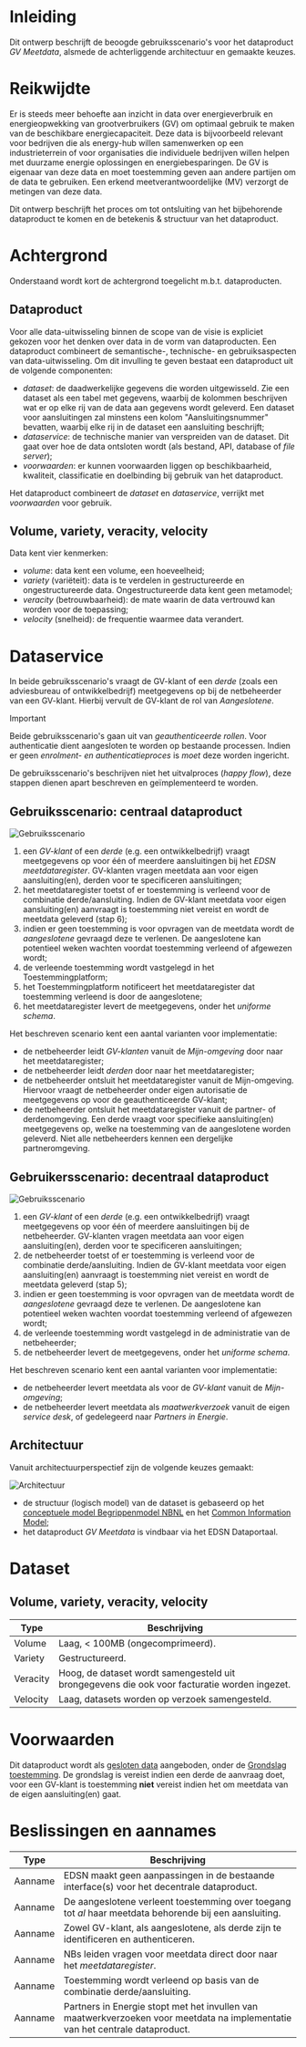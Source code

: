 # Inleiding

Dit ontwerp beschrijft de beoogde gebruiksscenario's voor het dataproduct *GV
Meetdata*, alsmede de achterliggende architectuur en gemaakte keuzes.

# Reikwijdte

Er is steeds meer behoefte aan inzicht in data over energieverbruik en
energieopwekking van grootverbruikers (GV) om optimaal gebruik te maken van de
beschikbare energiecapaciteit. Deze data is bijvoorbeeld relevant voor
bedrijven die als energy-hub willen samenwerken op een industrieterrein of voor
organisaties die individuele bedrijven willen helpen met duurzame energie
oplossingen en energiebesparingen. De GV is eigenaar van deze data en moet
toestemming geven aan andere partijen om de data te gebruiken. Een erkend
meetverantwoordelijke (MV) verzorgt de metingen van deze data.

Dit ontwerp beschrijft het proces om tot ontsluiting van het bijbehorende
dataproduct te komen en de betekenis & structuur van het dataproduct.

# Achtergrond

Onderstaand wordt kort de achtergrond toegelicht m.b.t. dataproducten.

## Dataproduct

Voor alle data-uitwisseling binnen de scope van de visie is expliciet gekozen
voor het denken over data in de vorm van dataproducten. Een dataproduct
combineert de semantische-, technische- en gebruiksaspecten van
data-uitwisseling. Om dit invulling te geven bestaat een dataproduct uit de
volgende componenten:

* *dataset*: de daadwerkelijke gegevens die worden uitgewisseld. Zie een
  dataset als een tabel met gegevens, waarbij de kolommen beschrijven wat er op
  elke rij van de data aan gegevens wordt geleverd. Een dataset voor
  aansluitingen zal minstens een kolom "Aansluitingsnummer" bevatten, waarbij
  elke rij in de dataset een aansluiting beschrijft;
* *dataservice*: de technische manier van verspreiden van de dataset. Dit gaat
  over hoe de data ontsloten wordt (als bestand, API, database of *file
  server*);
* *voorwaarden*: er kunnen voorwaarden liggen op beschikbaarheid, kwaliteit,
  classificatie en doelbinding bij gebruik van het dataproduct.

Het dataproduct combineert de *dataset* en *dataservice*, verrijkt met
*voorwaarden* voor gebruik.

## Volume, variety, veracity, velocity

Data kent vier kenmerken:

* *volume*: data kent een volume, een hoeveelheid;
* *variety* (variëteit): data is te verdelen in gestructureerde en
  ongestructureerde data. Ongestructureerde data kent geen metamodel;
* *veracity* (betrouwbaarheid): de mate waarin de data vertrouwd kan worden
  voor de toepassing;
* *velocity* (snelheid): de frequentie waarmee data verandert.

# Dataservice

In beide gebruiksscenario's vraagt de GV-klant of een *derde* (zoals een
adviesbureau of ontwikkelbedrijf) meetgegevens op bij de netbeheerder van een
GV-klant. Hierbij vervult de GV-klant de rol van *Aangeslotene*.

> [!IMPORTANT]
> Beide gebruiksscenario's gaan uit van *geauthenticeerde rollen*. Voor
> authenticatie dient aangesloten te worden op bestaande processen. Indien er
> geen *enrolment- en authenticatieproces* is *moet* deze worden ingericht.

De gebruiksscenario's beschrijven niet het uitvalproces (*happy flow*), deze
stappen dienen apart beschreven en geïmplementeerd te worden.

## Gebruiksscenario: centraal dataproduct

![Gebruiksscenario](assets/use_case_01-20241125.svg)

1. een *GV-klant* of een *derde* (e.g. een ontwikkelbedrijf) vraagt
   meetgegevens op voor één of meerdere aansluitingen bij het *EDSN
   meetdataregister*.  GV-klanten vragen meetdata aan voor eigen
   aansluiting(en), derden voor te specificeren aansluitingen;
2. het meetdataregister toetst of er toestemming is verleend voor de combinatie
   derde/aansluiting. Indien de GV-klant meetdata voor eigen aansluiting(en)
   aanvraagt is toestemming niet vereist en wordt de meetdata geleverd (stap
   6);
3. indien er geen toestemming is voor opvragen van de meetdata wordt de
   *aangeslotene* gevraagd deze te verlenen. De aangeslotene kan potentieel
   weken wachten voordat toestemming verleend of afgewezen wordt;
4. de verleende toestemming wordt vastgelegd in het Toestemmingplatform;
5. het Toestemmingplatform notificeert het meetdataregister dat toestemming
   verleend is door de aangeslotene;
6. het meetdataregister levert de meetgegevens, onder het *uniforme schema*.

Het beschreven scenario kent een aantal varianten voor implementatie:

* de netbeheerder leidt *GV-klanten* vanuit de *Mijn-omgeving* door naar het
  meetdataregister;
* de netbeheerder leidt *derden* door naar het meetdataregister;
* de netbeheerder ontsluit het meetdataregister vanuit de Mijn-omgeving.
  Hiervoor vraagt de netbeheerder onder eigen autorisatie de meetgegevens op
  voor de geauthenticeerde GV-klant;
* de netbeheerder ontsluit het meetdataregister vanuit de partner- of
  derdenomgeving. Een derde vraagt voor specifieke aansluiting(en) meetgegevens
  op, welke na toestemming van de aangeslotene worden geleverd. Niet alle
  netbeheerders kennen een dergelijke partneromgeving.

## Gebruikersscenario: decentraal dataproduct

![Gebruiksscenario](assets/use_case_02-20241125.svg)

1. een *GV-klant* of een *derde* (e.g. een ontwikkelbedrijf) vraagt
   meetgegevens op voor één of meerdere aansluitingen bij de netbeheerder.
   GV-klanten vragen meetdata aan voor eigen aansluiting(en), derden voor te
   specificeren aansluitingen;
2. de netbeheerder toetst of er toestemming is verleend voor de combinatie
   derde/aansluiting. Indien de GV-klant meetdata voor eigen aansluiting(en)
   aanvraagt is toestemming niet vereist en wordt de meetdata geleverd (stap
   5);
3. indien er geen toestemming is voor opvragen van de meetdata wordt de
   *aangeslotene* gevraagd deze te verlenen. De aangeslotene kan potentieel
   weken wachten voordat toestemming verleend of afgewezen wordt;
4. de verleende toestemming wordt vastgelegd in de administratie van de
   netbeheerder;
5. de netbeheerder levert de meetgegevens, onder het *uniforme schema*.

Het beschreven scenario kent een aantal varianten voor implementatie:

* de netbeheerder levert meetdata als voor de *GV-klant* vanuit de *Mijn-omgeving*;
* de netbeheerder levert meetdata als *maatwerkverzoek* vanuit de eigen *service
  desk*, of gedelegeerd naar *Partners in Energie*.

## Architectuur

Vanuit architectuurperspectief zijn de volgende keuzes gemaakt:

![Architectuur](assets/architecture-20241118.svg)

* de structuur (logisch model) van de dataset is gebaseerd op het [conceptuele
  model Begrippenmodel NBNL](https://begrippen.netbeheernederland.nl/) en het
  [Common Information Model](https://cim-mg.ucaiug.io/latest/);
* het dataproduct *GV Meetdata* is vindbaar via het EDSN Dataportaal.

# Dataset

## Volume, variety, veracity, velocity

| Type     | Beschrijving                                                     |
|----------|------------------------------------------------------------------|
| Volume   | Laag, < 100MB (ongecomprimeerd).                                 |
| Variety  | Gestructureerd.                                                  |
| Veracity | Hoog, de dataset wordt samengesteld uit brongegevens die ook voor facturatie worden ingezet. |
| Velocity | Laag, datasets worden op verzoek samengesteld.                   |

# Voorwaarden

Dit dataproduct wordt als [gesloten
data](https://github.com/Netbeheer-Nederland/am-doelarchitectuur-datadelen/blob/cebef14d35eaedd808cf9cb9ec7e931d0c5178c3/assets/20230217_NBNL_T5_Visie%20op%20datadelen_V1.01.pdf)
aangeboden, onder de [Grondslag
toestemming](https://www.autoriteitpersoonsgegevens.nl/themas/basis-avg/avg-algemeen/grondslag-toestemming).
De grondslag is vereist indien een derde de aanvraag doet, voor een GV-klant is
toestemming **niet** vereist indien het om meetdata van de eigen
aansluiting(en) gaat.

# Beslissingen en aannames

| Type       | Beschrijving                                                   |
|------------|----------------------------------------------------------------|
| Aanname    | EDSN maakt geen aanpassingen in de bestaande interface(s) voor het decentrale dataproduct. |
| Aanname    | De aangeslotene verleent toestemming over toegang tot *al* haar meetdata behorende bij een aansluiting. |
| Aanname    | Zowel GV-klant, als aangeslotene, als derde zijn te identificeren en authenticeren. |
| Aanname    | NBs leiden vragen voor meetdata direct door naar het *meetdataregister*. |
| Aanname    | Toestemming wordt verleend op basis van de combinatie derde/aansluiting. |
| Aanname    | Partners in Energie stopt met het invullen van maatwerkverzoeken voor meetdata na implementatie van het centrale dataproduct. |
